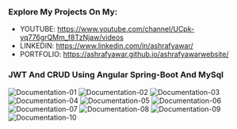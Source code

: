 
### Explore My Projects On My:
  - YOUTUBE: https://www.youtube.com/channel/UCpk-yq776grQMm_f8TzNjaw/videos
  - LINKEDIN: https://www.linkedin.com/in/ashrafyawar/
  - PORTFOLIO: https://ashrafyawar.github.io/ashrafyawarwebsite/

### JWT And CRUD Using Angular Spring-Boot And MySql


![Documentation-01](https://user-images.githubusercontent.com/32710632/206934300-a8bb5f02-9bb8-49d5-8575-62e995fe3e35.jpg)
![Documentation-02](https://user-images.githubusercontent.com/32710632/206934301-5060b7b5-3140-4dcd-98f9-9f128d381246.jpg)
![Documentation-03](https://user-images.githubusercontent.com/32710632/206934305-a3609c63-cc16-422c-8316-c88afb44d557.jpg)
![Documentation-04](https://user-images.githubusercontent.com/32710632/206934308-613fe749-f3b9-4549-9768-b0b1318f9123.jpg)
![Documentation-05](https://user-images.githubusercontent.com/32710632/206934309-fc991190-1e0a-4757-8da4-0f4b64a45ce0.jpg)
![Documentation-06](https://user-images.githubusercontent.com/32710632/206934310-24adde64-48c0-41a5-b649-66ddaa8e7d36.jpg)
![Documentation-07](https://user-images.githubusercontent.com/32710632/206934311-77da9acf-c485-4b95-af77-ca1c1eedf5b0.jpg)
![Documentation-08](https://user-images.githubusercontent.com/32710632/206934312-a7a1e368-2899-4e01-a883-28b4bec841cc.jpg)
![Documentation-09](https://user-images.githubusercontent.com/32710632/206934313-9d54dc31-8d0c-4944-8f86-2c466c9e4394.jpg)
![Documentation-10](https://user-images.githubusercontent.com/32710632/206934314-2359049c-54ba-4164-9c7f-fed77d7aba9e.jpg)
